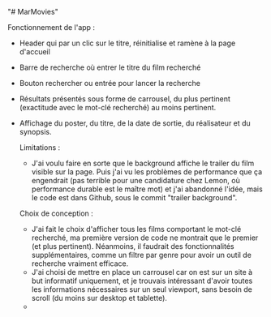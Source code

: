 "# MarMovies"

Fonctionnement de l'app : 
- Header qui par un clic sur le titre, réinitialise et ramène à la page d'accueil
- Barre de recherche où entrer le titre du film recherché
- Bouton rechercher ou entrée pour lancer la recherche
- Résultats présentés sous forme de carrousel, du plus pertinent (exactitude avec le mot-clé recherché) au moins pertinent.
- Affichage du poster, du titre, de la date de sortie, du réalisateur et du synopsis.

  Limitations :
  - J'ai voulu faire en sorte que le background affiche le trailer du film visible sur la page. Puis j'ai vu les problèmes de performance que ça engendrait (pas terrible pour une candidature chez Lemon, où performance durable est le maître mot) et j'ai abandonné l'idée, mais le code est dans Github, sous le commit "trailer background".
 
  Choix de conception : 
  - J'ai fait le choix d'afficher tous les films comportant le mot-clé recherché, ma première version de code ne montrait que le premier (et plus pertinent). Néanmoins, il faudrait des fonctionnalités supplémentaires, comme un filtre par genre pour avoir un outil de recherche vraiment efficace.
  - J'ai choisi de mettre en place un carrousel car on est sur un site à but informatif uniquement, et je trouvais intéressant d'avoir toutes les informations nécessaires sur un seul viewport, sans besoin de scroll (du moins sur desktop et tablette).
  - 

